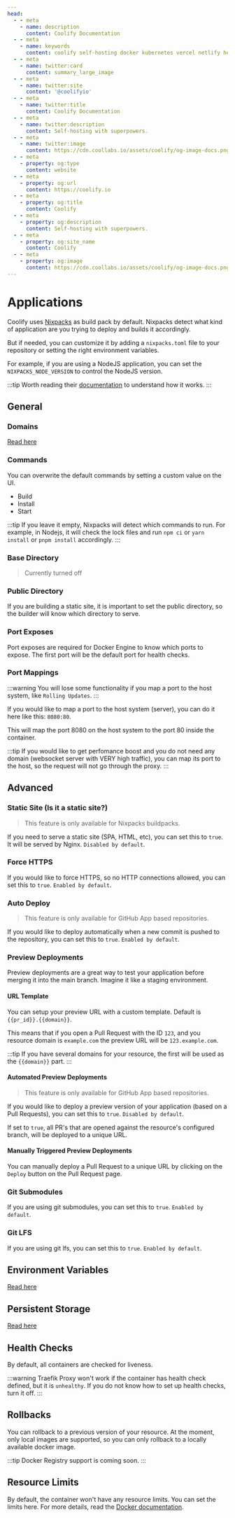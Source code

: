 ```yaml
---
head:
  - - meta
    - name: description
      content: Coolify Documentation
  - - meta
    - name: keywords
      content: coolify self-hosting docker kubernetes vercel netlify heroku render digitalocean aws gcp azure
  - - meta
    - name: twitter:card
      content: summary_large_image
  - - meta
    - name: twitter:site
      content: '@coolifyio'
  - - meta
    - name: twitter:title
      content: Coolify Documentation
  - - meta
    - name: twitter:description
      content: Self-hosting with superpowers.
  - - meta
    - name: twitter:image
      content: https://cdn.coollabs.io/assets/coolify/og-image-docs.png
  - - meta
    - property: og:type
      content: website
  - - meta
    - property: og:url
      content: https://coolify.io
  - - meta
    - property: og:title
      content: Coolify
  - - meta
    - property: og:description
      content: Self-hosting with superpowers.
  - - meta
    - property: og:site_name
      content: Coolify
  - - meta
    - property: og:image
      content: https://cdn.coollabs.io/assets/coolify/og-image-docs.png
---
```

# Applications

Coolify uses [Nixpacks](https://nixpacks.com) as build pack by default. Nixpacks detect what kind of application are you trying to deploy and builds it accordingly.

But if needed, you can customize it by adding a `nixpacks.toml` file to your repository or setting the right environment variables.

For example, if you are using a NodeJS application, you can set the `NIXPACKS_NODE_VERSION` to control the NodeJS version.

:::tip
Worth reading their [documentation](https://nixpacks.com/docs) to understand how it works.
:::

## General

### Domains

[Read here](/domains)

### Commands

You can overwrite the default commands by setting a custom value on the UI.

- Build
- Install
- Start

:::tip
If you leave it empty, Nixpacks will detect which commands to run. For example, in Nodejs, it will check the lock files and run `npm ci` or `yarn install` or `pnpm install` accordingly.
:::

### Base Directory

> Currently turned off

### Public Directory

If you are building a static site, it is important to set the public directory, so the builder will know which directory to serve.

### Port Exposes

Port exposes are required for Docker Engine to know which ports to expose. The first port will be the default port for health checks.

### Port Mappings

:::warning
You will lose some functionality if you map a port to the host system, like `Rolling Updates`.
:::

If you would like to map a port to the host system (server), you can do it here like this: `8080:80`.

This will map the port 8080 on the host system to the port 80 inside the container.

:::tip
If you would like to get perfomance boost and you do not need any domain (websocket server with VERY high traffic), you can map its port to the host, so the request will not go through the proxy.
:::

## Advanced

### Static Site (Is it a static site?)

> This feature is only available for Nixpacks buildpacks.

If you need to serve a static site (SPA, HTML, etc), you can set this to `true`. It will be served by Nginx. `Disabled by default`.

### Force HTTPS

If you would like to force HTTPS, so no HTTP connections allowed, you can set this to `true`. `Enabled by default`.

### Auto Deploy

> This feature is only available for GitHub App based repositories.

If you would like to deploy automatically when a new commit is pushed to the repository, you can set this to `true`. `Enabled by default`.

### Preview Deployments

Preview deployments are a great way to test your application before merging it into the main branch. Imagine it like a staging environment.

#### URL Template

You can setup your preview URL with a custom template. Default is <span v-pre>`{{pr_id}}.{{domain}}`</span>.

This means that if you open a Pull Request with the ID `123`, and you resource domain is `example.com` the preview URL will be `123.example.com`.

:::tip
If you have several domains for your resource, the first will be used as the <span v-pre>`{{domain}}`</span> part.
:::

#### Automated Preview Deployments

> This feature is only available for GitHub App based repositories.

If you would like to deploy a preview version of your application (based on a Pull Requests), you can set this to `true`. `Disabled by default`.

If set to `true`, all PR's that are opened against the resource's configured branch, will be deployed to a unique URL.

#### Manually Triggered Preview Deployments

You can manually deploy a Pull Request to a unique URL by clicking on the `Deploy` button on the Pull Request page.

### Git Submodules

If you are using git submodules, you can set this to `true`. `Enabled by default`.

### Git LFS

If you are using git lfs, you can set this to `true`. `Enabled by default`.

## Environment Variables

[Read here](/environment-variables.md)

## Persistent Storage

[Read here](/persistent-storage.md)

## Health Checks

By default, all containers are checked for liveness.

:::warning
Traefik Proxy won't work if the container has health check defined, but it is `unhealthy`. If you do not know how to set up health checks, turn it off.
:::

## Rollbacks

You can rollback to a previous version of your resource. At the moment, only local images are supported, so you can only rollback to a locally available docker image.

:::tip
Docker Registry support is coming soon.
:::


## Resource Limits

By default, the container won't have any resource limits. You can set the limits here. For more details, read the [Docker documentation](https://docs.docker.com/compose/compose-file/compose-file-v2/#cpu_count-cpu_percent-cpu_shares-cpu_period-cpu_quota-cpus-cpuset-domainname-hostname-ipc-mac_address-mem_limit-memswap_limit-mem_swappiness-mem_reservation-oom_kill_disable-oom_score_adj-privileged-read_only-shm_size-stdin_open-tty-user-working_dir).